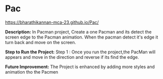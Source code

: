 # Pac
https://bharathikannan-mca-23.github.io/Pac/

**Description:**
In Pacman project, Create a one Pacman and its detect the screen edge to the Pacman animation. When the pacman detect it's edge it turn back and move on the screen.

**Step to Run the Project:**
Step 1 : Once you run the project,the PacMan will appears and move in the direction and reverse if its find the edge.

**Future Improvement:** 
The Project is enhanced by adding more styles and animation tho the Pacmen
